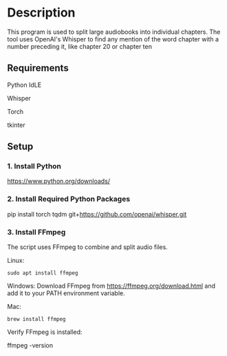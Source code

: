 # Description
This program is used to split large audiobooks into individual chapters. The tool uses OpenAI's Whisper to find any mention of the word chapter with a number preceding it, 
like chapter 20 or chapter ten

## Requirements 
Python IdLE  

Whisper 


Torch 


tkinter
## Setup

### 1. Install Python
 https://www.python.org/downloads/
 
### 2. Install Required Python Packages
pip install torch tqdm git+https://github.com/openai/whisper.git

### 3. Install FFmpeg
The script uses FFmpeg to combine and split audio files.

Linux:

    sudo apt install ffmpeg

Windows:
Download FFmpeg from https://ffmpeg.org/download.html and add it to your PATH environment variable.

Mac:

    brew install ffmpeg

Verify FFmpeg is installed:

ffmpeg -version

